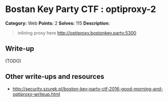 # Bostan Key Party CTF : optiproxy-2

**Category:** Web
**Points:** 2
**Solves:** 115
**Description:**

> inlining proxy here <http://optiproxy.bostonkey.party:5300>


## Write-up

(TODO)

## Other write-ups and resources

* http://security.szurek.pl/boston-key-party-ctf-2016-good-morning-and-optiproxy-writeup.html
